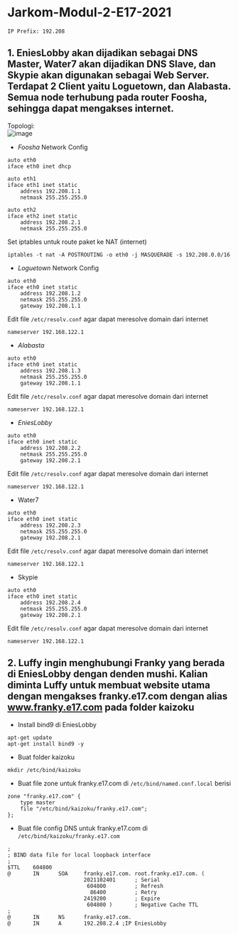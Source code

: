 # Jarkom-Modul-2-E17-2021

```IP Prefix: 192.208```

## 1. EniesLobby akan dijadikan sebagai DNS Master, Water7 akan dijadikan DNS Slave, dan Skypie akan digunakan sebagai Web Server. Terdapat 2 Client yaitu Loguetown, dan Alabasta. Semua node terhubung pada router Foosha, sehingga dapat mengakses internet.

Topologi:<br>
![image](https://user-images.githubusercontent.com/49693862/139535627-00ed755c-0818-4c7b-ab00-53f0c0d3ce52.png)<br>

- *Foosha*
Network Config
```
auto eth0
iface eth0 inet dhcp

auto eth1
iface eth1 inet static
	address 192.208.1.1
	netmask 255.255.255.0

auto eth2
iface eth2 inet static
	address 192.208.2.1
	netmask 255.255.255.0
  ```
Set iptables untuk route paket ke NAT (internet)
```
iptables -t nat -A POSTROUTING -o eth0 -j MASQUERADE -s 192.208.0.0/16
```

- *Loguetown*
Network Config
```
auto eth0
iface eth0 inet static
	address 192.208.1.2
	netmask 255.255.255.0
	gateway 192.208.1.1
```

Edit file `/etc/resolv.conf` agar dapat meresolve domain dari internet
```
nameserver 192.168.122.1
```

- *Alabasta*
```
auto eth0
iface eth0 inet static
	address 192.208.1.3
	netmask 255.255.255.0
	gateway 192.208.1.1
```

Edit file `/etc/resolv.conf` agar dapat meresolve domain dari internet
```
nameserver 192.168.122.1
```

- *EniesLobby*
```
auto eth0
iface eth0 inet static
	address 192.208.2.2
	netmask 255.255.255.0
	gateway 192.208.2.1
```

Edit file `/etc/resolv.conf` agar dapat meresolve domain dari internet
```
nameserver 192.168.122.1
```

- Water7
```
auto eth0
iface eth0 inet static
	address 192.208.2.3
	netmask 255.255.255.0
	gateway 192.208.2.1
```

Edit file `/etc/resolv.conf` agar dapat meresolve domain dari internet
```
nameserver 192.168.122.1
```

- Skypie
```
auto eth0
iface eth0 inet static
	address 192.208.2.4
	netmask 255.255.255.0
	gateway 192.208.2.1
```

Edit file `/etc/resolv.conf` agar dapat meresolve domain dari internet
```
nameserver 192.168.122.1
```

## 2. Luffy ingin menghubungi Franky yang berada di EniesLobby dengan denden mushi. Kalian diminta Luffy untuk membuat website utama dengan mengakses franky.e17.com dengan alias www.franky.e17.com pada folder kaizoku

- Install bind9 di EniesLobby
```
apt-get update
apt-get install bind9 -y
```

- Buat folder kaizoku
```
mkdir /etc/bind/kaizoku
```

- Buat file zone untuk franky.e17.com di `/etc/bind/named.conf.local` berisi
```
zone "franky.e17.com" {
    type master
    file "/etc/bind/kaizoku/franky.e17.com";
};
```

- Buat file config DNS untuk franky.e17.com di `/etc/bind/kaizoku/franky.e17.com`
```
;
; BIND data file for local loopback interface
;
$TTL    604800
@       IN      SOA     franky.e17.com. root.franky.e17.com. (
                        2021102401      ; Serial
                         604800         ; Refresh
                          86400         ; Retry
                        2419200         ; Expire
                         604800 )       ; Negative Cache TTL
;
@       IN      NS      franky.e17.com.
@       IN      A       192.208.2.4 ;IP EniesLobby
```
